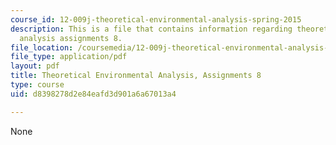 ```yaml
---
course_id: 12-009j-theoretical-environmental-analysis-spring-2015
description: This is a file that contains information regarding theoretical environmental
  analysis assignments 8.
file_location: /coursemedia/12-009j-theoretical-environmental-analysis-spring-2015/d8398278d2e84eafd3d901a6a67013a4_MIT12_009JS15_pset8.pdf
file_type: application/pdf
layout: pdf
title: Theoretical Environmental Analysis, Assignments 8
type: course
uid: d8398278d2e84eafd3d901a6a67013a4

---
```

None